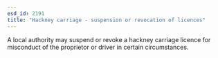 ```yaml
---
esd_id: 2191
title: "Hackney carriage - suspension or revocation of licences"
---
```


A local authority may suspend or revoke a hackney carriage licence for misconduct of the proprietor or driver in certain circumstances.

